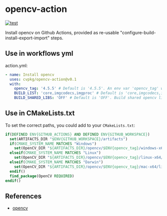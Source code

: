 # opencv-action

[![test](https://github.com/cvpkg/opencv-action/actions/workflows/test.yml/badge.svg)](https://github.com/cvpkg/opencv-action/actions/workflows/test.yml)

Install opencv on Github Actions, provided as re-usable "configure-build-install-export-import" steps.

## Use in workflows yml
action.yml:
```yml
- name: Install opencv
  uses: cvpkg/opencv-action@v0.1
  with:
    opencv_tag: '4.5.5' # Default is '4.5.5'. An env var 'opencv_tag' will be defined.
    BUILD_LIST: 'core,imgcodecs,imgproc' # Default is 'core,imgcodecs,imgproc'. The opencv modules(libraries, components) to be build, separated with `,` and no spaces.
    BUILD_SHARED_LIBS: 'OFF' # Default is 'OFF'. Build shared opencv librarires, should be "ON" or "OFF".
```

## Use in CMakeLists.txt
To set the correct paths, you could add to your `CMakeLists.txt`:
```cmake
if(DEFINED ENV{GITHUB_ACTIONS} AND DEFINED ENV{GITHUB_WORKSPACE})
  set(ARTIFACTS_DIR "$ENV{GITHUB_WORKSPACE}/artifacts")
  if(CMAKE_SYSTEM_NAME MATCHES "Windows")
    set(OpenCV_DIR "${ARTIFACTS_DIR}/opencv/$ENV{opencv_tag}/windows-x64")
  elseif(CMAKE_SYSTEM_NAME MATCHES "Linux")
    set(OpenCV_DIR "${ARTIFACTS_DIR}/opencv/$ENV{opencv_tag}/linux-x64/lib/cmake/opencv4")
  elseif(CMAKE_SYSTEM_NAME MATCHES "Darwin")
    set(OpenCV_DIR "${ARTIFACTS_DIR}/opencv/$ENV{opencv_tag}/mac-x64/lib/cmake/opencv4")
  endif()
  find_package(OpenCV REQUIRED)
endif()
```

## References
- [opencv](https://github.com/opencv/opencv)
